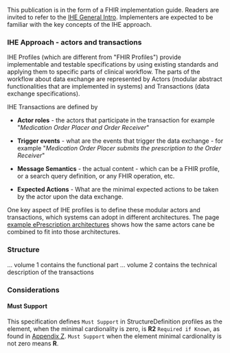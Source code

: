  
This publication is in the form of a FHIR implementation guide.
Readers are invited to refer to the [IHE General Intro](https://profiles.ihe.net/GeneralIntro). Implementers are expected to be familiar with the key concepts of the IHE approach.

### IHE Approach - actors and transactions
IHE Profiles (which are different from "FHIR Profiles") provide implementable and testable specifications by using existing standards and applying them to specific parts of clinical workflow.
The parts of the workflow about data exchange are represented by Actors (modular abstract functionalities that are implemented in systems) and Transactions (data exchange specifications). 

IHE Transactions are defined by
* **Actor roles** - the actors that participate in the transaction for example "*Medication Order Placer and Order Receiver*"  
* **Trigger events** - what are the events that trigger the data exchange - for example "*Medication Order Placer submits the prescription to the Order Receiver*"  
* **Message Semantics** - the actual content - which can be a FHIR profile, or a search query definition, or any FHIR operation, etc.  

* **Expected Actions** - What are the minimal expected actions to be taken by the actor upon the data exchange.

One key aspect of IHE profiles is to define these modular actors and transactions, which systems can adopt in different architectures. The page [example ePrescription architectures](example-architectures.html) shows how the same actors cane be combined to fit into those  architectures.



### Structure

... volume 1 contains the functional part
... volume 2 contains the technical description of the transactions


### Considerations 

#### Must Support

This specification defines `Must Support` in StructureDefinition profiles as the element, when the minimal cardionality is zero, is **R2** `Required if Known`, as found in [Appendix Z](http://profiles.ihe.net/ITI/TF/Volume2/ch-Z.html#z.10-profiling-conventions-for-constraints-on-fhir). `Must Support` when the element minimal cardionality is not zero means **R**.
